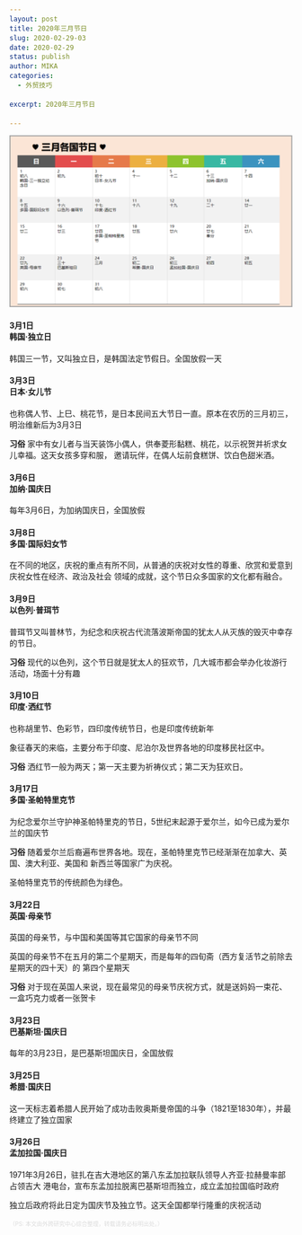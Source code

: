 ```yaml
---
layout: post
title: 2020年三月节日
slug: 2020-02-29-03
date: 2020-02-29
status: publish
author: MIKA
categories: 
  - 外贸技巧

excerpt: 2020年三月节日

---
```


![三月节日](./GoogleSkill/10.png)

#### 3月1日<br> 韩国·独立日

韩国三一节，又叫独立日，是韩国法定节假日。全国放假一天


#### 3月3日<br> 日本·女儿节

也称偶人节、上巳、桃花节，是日本民间五大节日一直。原本在农历的三月初三，明治维新后为3月3日

**习俗** 家中有女儿者与当天装饰小偶人，供奉菱形黏糕、桃花，以示祝贺并祈求女儿幸福。这天女孩多穿和服，
邀请玩伴，在偶人坛前食糕饼、饮白色甜米酒。


#### 3月6日<br> 加纳·国庆日

每年3月6日，为加纳国庆日，全国放假


#### 3月8日<br> 多国·国际妇女节

在不同的地区，庆祝的重点有所不同，从普通的庆祝对女性的尊重、欣赏和爱意到庆祝女性在经济、政治及社会
领域的成就，这个节日众多国家的文化都有融合。


#### 3月9日<br> 以色列·普珥节

普珥节又叫普林节，为纪念和庆祝古代流落波斯帝国的犹太人从灭族的毁灭中幸存的节日。

**习俗** 现代的以色列，这个节日就是犹太人的狂欢节，几大城市都会举办化妆游行活动，场面十分有趣

#### 3月10日<br> 印度·洒红节

也称胡里节、色彩节，四印度传统节日，也是印度传统新年

象征春天的来临，主要分布于印度、尼泊尔及世界各地的印度移民社区中。

**习俗** 洒红节一般为两天；第一天主要为祈祷仪式；第二天为狂欢日。

#### 3月17日<br> 多国·圣帕特里克节

为纪念爱尔兰守护神圣帕特里克的节日，5世纪末起源于爱尔兰，如今已成为爱尔兰的国庆节

**习俗** 随着爱尔兰后裔遍布世界各地。现在，圣帕特里克节已经渐渐在加拿大、英国、澳大利亚、美国和
新西兰等国家广为庆祝。

圣帕特里克节的传统颜色为绿色。

#### 3月22日<br> 英国·母亲节

英国的母亲节，与中国和美国等其它国家的母亲节不同

英国的母亲节不在五月的第二个星期天，而是每年的四旬斋（西方复活节之前除去星期天的四十天）的
第四个星期天

**习俗** 对于现在英国人来说，现在最常见的母亲节庆祝方式，就是送妈妈一束花、一盒巧克力或者一张贺卡

#### 3月23日<br> 巴基斯坦·国庆日

每年的3月23日，是巴基斯坦国庆日，全国放假


#### 3月25日<br> 希腊·国庆日

这一天标志着希腊人民开始了成功击败奥斯曼帝国的斗争（1821至1830年），并最终建立了独立国家

#### 3月26日<br> 孟加拉国·国庆日

1971年3月26日，驻扎在吉大港地区的第八东孟加拉联队领导人齐亚·拉赫曼率部占领吉大
港电台，宣布东孟加拉脱离巴基斯坦而独立，成立孟加拉国临时政府

独立后政府将此日定为国庆节及独立节。这天全国都举行隆重的庆祝活动


<font color=#DCDCDC size=1>（PS: 本文由外跨研究中心综合整理，转载请务必标明出处。）</font>

